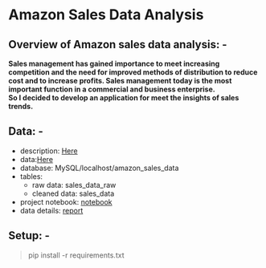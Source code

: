 # Amazon Sales Data Analysis

## Overview of Amazon sales data analysis: -  
**Sales management has gained importance to meet increasing competition and the need for improved methods of distribution to reduce cost and to increase profits. Sales management today is the most important function in a commercial and business enterprise.**  
**So I decided to develop an application for meet the insights  of sales trends.**   

## Data: -  
- description: [Here](https://drive.google.com/file/d/1fK7DM6WZjh7lBANXlqdkDjojOMdRDqbs/view)  
- data:[Here](https://drive.google.com/file/d/1fK7DM6WZjh7lBANXlqdkDjojOMdRDqbs/view)  
- database: MySQL/localhost/amazon_sales_data  
- tables:  
  - raw data: sales_data_raw  
  - cleaned data: sales_data  
- project notebook: [notebook](notebook_amazon_sales/EDA.ipynb)  
- data details: [report](notebook_amazon_sales/report.html)  

## Setup: -
> pip install -r requirements.txt